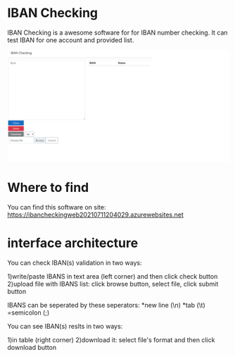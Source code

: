 # IBAN Checking

IBAN Checking is a awesome software for for IBAN number checking. It can test IBAN for one account and provided list.

![Software](img/Software.png)

# Where to find

You can find this software on site: https://ibancheckingweb20210711204029.azurewebsites.net

# interface architecture

You can check IBAN(s) validation in two ways:

1)write/paste IBANS in text area (left corner) and then click check button
2)upload file with IBANS list: click browse button, select file, click submit button

IBANS can be seperated by these seperators:
*new line (\n)
*tab (\t)
=semicolon (;)

You can see IBAN(s) reslts in two ways:

1)in table (right corner) 
2)download it: select file's format and then click download button
